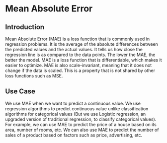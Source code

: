 # Mean Absolute Error

## Introduction

Mean Absolute Error (MAE) is a loss function that is commonly used in regression problems. It is the average of the absolute differences between the predicted values and the actual values. It tells us how close the regression line is as compared to the data points. The lower the MAE, the better the model. MAE is a loss function that is differentiable, which makes it easier to optimize. MAE is also scale-invariant, meaning that it does not change if the data is scaled. This is a property that is not shared by other loss functions such as MSE.

## Use Case

We use MAE when we want to predict a continuous value. We use regression algorithms to predict continuous value unlike classification algorithms for categorical values (But we use Logistic regression, an upgraded version of traditional regression, to classify categorical values). For example, we can use MAE to predict the price of a house based on its area, number of rooms, etc. We can also use MAE to predict the number of sales of a product based on factors such as price, advertising, etc.
